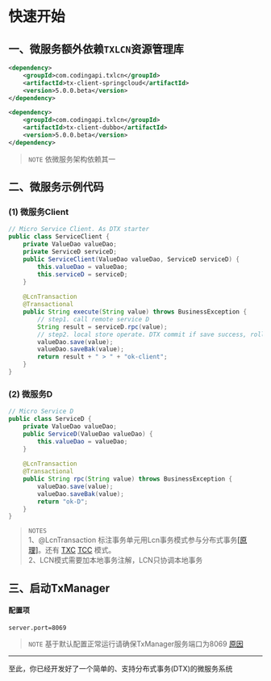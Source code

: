 # 快速开始

## 一、微服务额外依赖`TXLCN`资源管理库
```xml
<dependency>
    <groupId>com.codingapi.txlcn</groupId>
    <artifactId>tx-client-springcloud</artifactId>
    <version>5.0.0.beta</version>
</dependency>
```

```xml
<dependency>
    <groupId>com.codingapi.txlcn</groupId>
    <artifactId>tx-client-dubbo</artifactId>
    <version>5.0.0.beta</version>
</dependency>
```
> `NOTE` 依微服务架构依赖其一

## 二、微服务示例代码

### (1) 微服务Client
```java
// Micro Service Client. As DTX starter
public class ServiceClient {
    private ValueDao valueDao;
    private ServiceD serviceD;
    public ServiceClient(ValueDao valueDao, ServiceD serviceD) {
        this.valueDao = valueDao;
        this.serviceD = serviceD;
    }
    
    @LcnTransaction
    @Transactional
    public String execute(String value) throws BusinessException {
        // step1. call remote service D
        String result = serviceD.rpc(value);
        // step2. local store operate. DTX commit if save success, rollback if not.
        valueDao.save(value);
        valueDao.saveBak(value);
        return result + " > " + "ok-client";
    }
}
```
### (2) 微服务D
```java
// Micro Service D
public class ServiceD {
    private ValueDao valueDao;
    public ServiceD(ValueDao valueDao) {
        this.valueDao = valueDao;
    }
    
    @LcnTransaction
    @Transactional
    public String rpc(String value) throws BusinessException {
        valueDao.save(value);
        valueDao.saveBak(value);
        return "ok-D";
    }
}
```
>`NOTES`  
1、@LcnTransaction 
标注事务单元用Lcn事务模式参与分布式事务[[原理]](principle/lcn.html)。还有 
[TXC](principle/txc.html)  [TCC](principle/tcc.html) 模式。  
2、LCN模式需要加本地事务注解，LCN只协调本地事务

## 三、启动TxManager

#### 配置项
```properties
server.port=8069
```
> `NOTE` 基于默认配置正常运行请确保TxManager服务端口为8069 [原因](setting/manager.html)

----------------------
至此，你已经开发好了一个简单的、支持分布式事务(DTX)的微服务系统